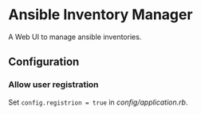 # Ansible Inventory Manager

A Web UI to manage ansible inventories.

## Configuration

### Allow user registration
Set ```config.registrion = true``` in *config/application.rb*.